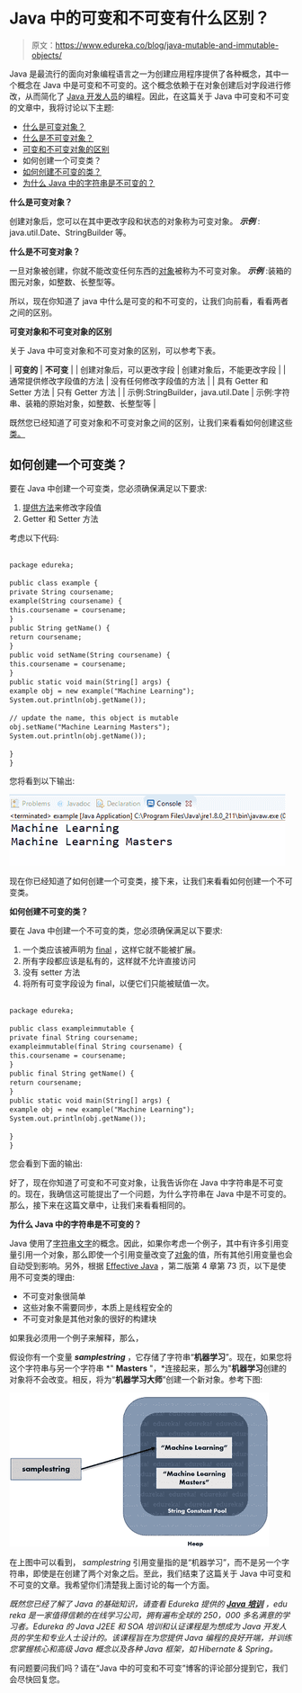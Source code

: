 # Java 中的可变和不可变有什么区别？

> 原文：<https://www.edureka.co/blog/java-mutable-and-immutable-objects/>

Java 是最流行的面向对象编程语言之一为创建应用程序提供了各种概念，其中一个概念在 Java 中是可变和不可变的。这个概念依赖于在对象创建后对字段进行修改，从而简化了 [Java 开发人员](https://www.edureka.co/java-j2ee-training-course)的编程。因此，在这篇关于 Java 中可变和不可变的文章中，我将讨论以下主题:

*   [什么是可变对象？](#Mutableobjects)
*   [什么是不可变对象？](#Immutableobjects)
*   [可变和不可变对象的区别](#DifferenceBetweenMutableandImmutableobjects)
*   如何创建一个可变类？
*   [如何创建不可变的类？](#CreateImmutableClass)
*   [为什么 Java 中的字符串是不可变的？](#StringsImmutableinJava)

**什么是可变对象？**

创建对象后，您可以在其中更改字段和状态的对象称为可变对象。 ***示例*** : java.util.Date、StringBuilder 等。

**什么是不可变对象？**

一旦对象被创建，你就不能改变任何东西的[对象](https://www.edureka.co/blog/java-object/)被称为不可变对象。 ***示例*** :装箱的图元对象，如整数、长整型等。

所以，现在你知道了 java 中什么是可变的和不可变的，让我们向前看，看看两者之间的区别。

**可变对象和不可变对象的区别**

关于 Java 中可变对象和不可变对象的区别，可以参考下表。

| **可变的** | **不可变** |
| 创建对象后，可以更改字段 | 创建对象后，不能更改字段 |
| 通常提供修改字段值的方法 | 没有任何修改字段值的方法 |
| 具有 Getter 和 Setter 方法 | 只有 Getter 方法 |
| 示例:StringBuilder，java.util.Date | 示例:字符串、装箱的原始对象，如整数、长整型等 |

既然您已经知道了可变对象和不可变对象之间的区别，让我们来看看如何创建这些[类。](https://www.edureka.co/blog/java-objects-and-classes/)

## 如何创建一个可变类？

要在 Java 中创建一个可变类，您必须确保满足以下要求:

1.  [提供方法](https://www.edureka.co/blog/method-overloading-and-overriding-in-java/)来修改字段值
2.  Getter 和 Setter 方法

考虑以下代码:

```

package edureka;

public class example {
private String coursename;
example(String coursename) {
this.coursename = coursename;
}
public String getName() {
return coursename;
}
public void setName(String coursename) {
this.coursename = coursename;
}
public static void main(String[] args) {
example obj = new example("Machine Learning");
System.out.println(obj.getName());

// update the name, this object is mutable
obj.setName("Machine Learning Masters");
System.out.println(obj.getName());

}
}

```

您将看到以下输出:

![Mutable Object Output - Mutable and Immutable in Java- Edureka](img/d63e7a19b84594211df2485c68960482.png)

现在你已经知道了如何创建一个可变类，接下来，让我们来看看如何创建一个不可变类。

**如何创建不可变的类？**

要在 Java 中创建一个不可变的类，您必须确保满足以下要求:

1.  一个类应该被声明为 [final](https://www.edureka.co/blog/final-finally-and-finalize-in-java/) ，这样它就不能被扩展。
2.  所有字段都应该是私有的，这样就不允许直接访问
3.  没有 setter 方法
4.  将所有可变字段设为 final，以便它们只能被赋值一次。

```

package edureka;

public class exampleimmutable {
private final String coursename;
exampleimmutable(final String coursename) {
this.coursename = coursename;
}
public final String getName() {
return coursename;
}
public static void main(String[] args) {
example obj = new example("Machine Learning");
System.out.println(obj.getName());

}
}

```

您会看到下面的输出:

好了，现在你知道了可变和不可变对象，让我告诉你在 Java 中字符串是不可变的。现在，我确信这可能提出了一个问题，为什么字符串在 Java 中是不可变的。那么，接下来在这篇文章中，让我们来看看相同的。

**为什么 Java 中的字符串是不可变的？**

Java 使用了[字符串文字](https://www.edureka.co/blog/java-string/)的概念。因此，如果你考虑一个例子，其中有许多引用变量引用一个对象，那么即使一个引用变量改变了[对象](https://www.edureka.co/blog/java-object/)的值，所有其他引用变量也会自动受到影响。另外，根据 [Effective Java](https://www.oracle.com/technetwork/java/effectivejava-136174.html) ，第二版第 4 章第 73 页，以下是使用不可变类的理由:

*   不可变对象很简单
*   这些对象不需要同步，本质上是线程安全的
*   不可变对象是其他对象的很好的构建块

如果我必须用一个例子来解释，那么，

假设你有一个变量 ***samplestring*** ，它存储了字符串“**机器学习**”。现在，如果您将这个字符串与另一个字符串 *" **Masters** "，*连接起来，那么为"**机器学习**创建的对象将不会改变。相反，将为“**机器学习大师**”创建一个新对象。参考下图:

![](img/4a16201e49f90986474a6875d7d44ee9.png)

在上图中可以看到， *samplestring* 引用变量指的是“机器学习”，而不是另一个字符串，即使是在创建了两个对象之后。至此，我们结束了这篇关于 Java 中可变和不可变的文章。我希望你们清楚我上面讨论的每一个方面。

*既然您已经了解了 Java 的基础知识，请查看 Edureka 提供的  [**Java 培训**](https://www.edureka.co/java-j2ee-training-course)* *，edu reka 是一家值得信赖的在线学习公司，拥有遍布全球的 250，000 多名满意的学习者。Edureka 的 Java J2EE 和 SOA 培训和认证课程是为想成为 Java 开发人员的学生和专业人士设计的。该课程旨在为您提供 Java 编程的良好开端，并训练您掌握核心和高级 Java 概念以及各种 Java 框架，如 Hibernate & Spring。*

有问题要问我们吗？请在“Java 中的可变和不可变”博客的评论部分提到它，我们会尽快回复您。